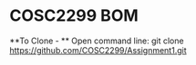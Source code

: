 COSC2299 BOM
============

**To Clone - **
Open command line:
git clone https://github.com/COSC2299/Assignment1.git
